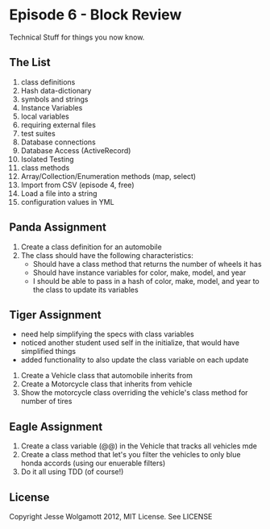 Episode 6 - Block Review
=====================================

Technical Stuff for things you now know.

The List
--------


1. class definitions
2. Hash data-dictionary
3. symbols and strings
4. Instance Variables
5. local variables
6. requiring external files
7. test suites
8. Database connections
9. Database Access (ActiveRecord)
10. Isolated Testing
11. class methods
12. Array/Collection/Enumeration methods (map, select)
13. Import from CSV (episode 4, free)
14. Load a file into a string
15. configuration values in YML

Panda Assignment
----------------

1. Create a class definition for an automobile
2. The class should have the following characteristics:
	* Should have a class method that returns the number of wheels it has
	* Should have instance variables for color, make, model, and year
	* I should be able to pass in a hash of color, make, model, and year to the class to update its variables

Tiger Assignment
----------------

+ need help simplifying the specs with class variables
+ noticed another student used self in the initialize, that would have simplified things
+ added functionality to also update the class variable on each update

1. Create a Vehicle class that automobile inherits from
2. Create a Motorcycle class that inherits from vehicle
3. Show the motorcycle class overriding the vehicle's class method for number of tires

Eagle Assignment
----------------

1. Create a class variable (@@) in the Vehicle that tracks all vehicles mde
2. Create a class method that let's you filter the vehicles to only blue honda accords (using our enuerable filters)
3. Do it all using TDD (of course!)

License
-------

Copyright Jesse Wolgamott 2012, MIT License. See LICENSE
